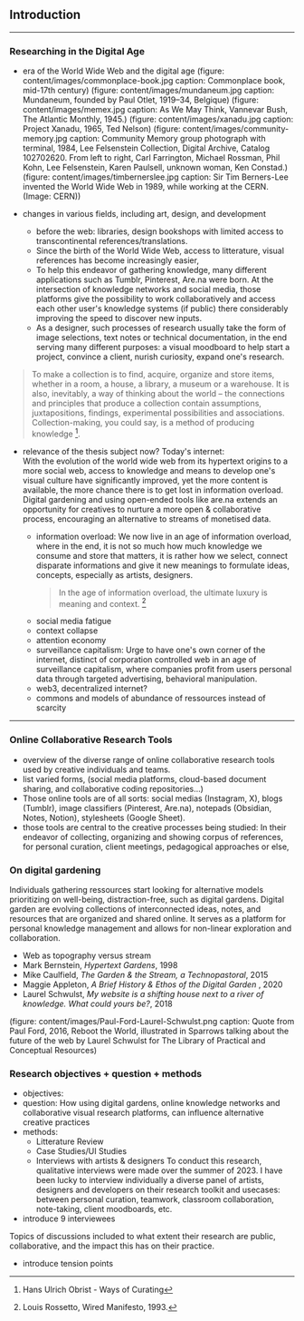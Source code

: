 ## Introduction




---
### Researching in the Digital Age

- era of the World Wide Web and the digital age
    (figure: content/images/commonplace-book.jpg caption: Commonplace book, mid-17th century)
    (figure: content/images/mundaneum.jpg caption: Mundaneum, founded by Paul Otlet, 1919–34, Belgique)
    (figure: content/images/memex.jpg caption: As We May Think, Vannevar Bush, The Atlantic Monthly, 1945.)
    (figure: content/images/xanadu.jpg caption: Project Xanadu, 1965, Ted Nelson)
    (figure: content/images/community-memory.jpg caption: Community Memory group photograph with terminal, 1984, Lee Felsenstein Collection, Digital Archive, Catalog 102702620. From left to right, Carl Farrington, Michael Rossman, Phil Kohn, Lee Felsenstein, Karen Paulsell, unknown woman, Ken Constad.)
    (figure: content/images/timbernerslee.jpg caption: Sir Tim Berners-Lee invented the World Wide Web in 1989, while working at the CERN. (Image: CERN))

    
- changes in various fields, including art, design, and development
    - before the web: libraries, design bookshops with limited access to transcontinental references/translations.
    - Since the birth of the World Wide Web, access to litterature, visual references has become increasingly easier,
    - To help this endeavor of gathering knowledge, many different applications such as Tumblr, Pinterest, Are.na were born. At the intersection of knowledge networks and social media, those platforms give the possibility to work collaboratively and access each other user's knowledge systems (if public) there considerably improving the speed to discover new inputs.
    - As a designer, such processes of research usually take the form of image selections, text notes or technical documentation, in the end serving many different purposes: a visual moodboard to help start a project, convince a client, nurish curiosity, expand one's research. 
        
>To make a collection is to find, acquire, organize and store items, whether in a room, a house, a library, a museum or a warehouse. It is also, inevitably, a way of thinking about the world – the connections and principles that produce a collection contain assumptions, juxtapositions, findings, experimental possibilities and associations. Collection-making, you could say, is a method of producing knowledge [^obrist].

[^obrist]: Hans Ulrich Obrist - Ways of Curating

- relevance of the thesis subject now? Today's internet:  
    With the evolution of the world wide web from its hypertext origins to a more social web, access to knowledge and means to develop one's visual culture have significantly improved, yet the more content is available, the more chance there is to get lost in information overload. Digital gardening and using open-ended tools like are.na extends an opportunity for creatives to nurture a more open & collaborative process, encouraging an alternative to streams of monetised data.
    

    - information overload: We now live in an age of information overload, where in the end, it is not so much how much knowledge we consume and store that matters, it is rather how we select, connect disparate informations and give it new meanings to formulate ideas, concepts, especially as artists, designers.
        >In the age of information overload, the ultimate luxury is meaning and context. [^Rossetto]

    [^Rossetto]: Louis Rossetto, Wired Manifesto, 1993.

    - social media fatigue
    - context collapse
    - attention economy
    - surveillance capitalism: Urge to have one's own corner of the internet, distinct of corporation controlled web in an age of surveillance capitalism, where companies profit from users personal data through targeted advertising, behavioral manipulation. 
    - web3, decentralized internet?
    - commons and models of abundance of ressources instead of scarcity
      
---
###  Online Collaborative Research Tools

- overview of the diverse range of online collaborative research tools used by creative individuals and teams. 
- list varied forms, (social media platforms, cloud-based document sharing, and collaborative coding repositories…) 
- Those online tools are of all sorts: social medias (Instagram, X), blogs (Tumblr), image classifiers (Pinterest, Are.na), notepads (Obsidian, Notes, Notion), stylesheets (Google Sheet).
- those tools are central to the creative processes being studied: In their endeavor of collecting, organizing and showing corpus of references, for personal curation, client meetings, pedagogical approaches or else,

###  On digital gardening
Individuals gathering ressources start looking for alternative models prioritizing on well-being, distraction-free, such as digital gardens. Digital garden are evolving collections of interconnected ideas, notes, and resources that are organized and shared online. It serves as a platform for personal knowledge management and allows for non-linear exploration and collaboration.

- Web as topography versus stream
- Mark Bernstein, _Hypertext Gardens_, 1998
- Mike Caulfield, _The Garden & the Stream, a Technopastoral_, 2015
- Maggie Appleton, _A Brief History & Ethos of the Digital Garden_ , 2020
- Laurel Schwulst, _My website is a shifting house next to a river of knowledge. What could yours be?_, 2018

(figure: content/images/Paul-Ford-Laurel-Schwulst.png caption: Quote from Paul Ford, 2016, Reboot the World, illustrated in Sparrows talking about the future of the web by Laurel Schwulst for The Library of Practical and Conceptual Resources)


### Research objectives + question + methods

- objectives:
- question: How using digital gardens, online knowledge networks and collaborative visual research platforms, can influence alternative creative practices
- methods: 
    - Litterature Review
    - Case Studies/UI Studies
    - Interviews with artists & designers
To conduct this research, qualitative interviews were made over the summer of 2023. I have been lucky to interview individually a diverse panel of artists, designers and developers on their research toolkit and usecases: between personal curation, teamwork, classroom collaboration, note-taking, client moodboards, etc.
- introduce 9 interviewees
    
Topics of discussions included to what extent their research are public, collaborative, and the impact this has on their practice. 
- introduce tension points



